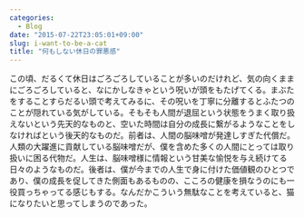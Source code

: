 ```yaml
---
categories:
  - Blog
date: "2015-07-22T23:05:01+09:00"
slug: i-want-to-be-a-cat
title: "何もしない休日の罪悪感"
---
```


この頃、だるくて休日はごろごろしていることが多いのだけれど、気の向くままにごろごろしていると、なにかしなきゃという呪いが頭をもたげてくる。まぶたをすることすらだるい頭で考えてみるに、その呪いを丁寧に分離するとふたつのことが隠れている気がしている。そもそも人間が退屈という状態をうまく取り扱えないという先天的なものと、空いた時間は自分の成長に繋がるようなことをしなければという後天的なものだ。前者は、人間の脳味噌が発達しすぎた代償だ。人類の大躍進に貢献している脳味噌だが、僕を含めた多くの人間にとっては取り扱いに困る代物だ。人生は、脳味噌様に情報という甘美な愉悦を与え続けてる日々のようなものだ。後者は、僕が今までの人生で身に付けた価値観のひとつであり、僕の成長を促してきた側面もあるものの、こころの健康を損なうのにも一役買っちゃってる感じもする。なんだかこういう無駄なことを考えていると、猫になりたいと思ってしまうのであった。